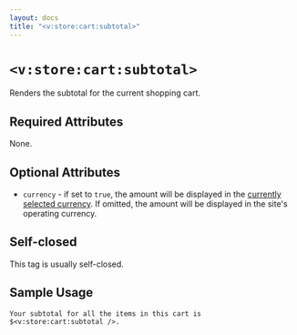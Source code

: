 ```yaml
---
layout: docs
title: "<v:store:cart:subtotal>"
---
```


# `<v:store:cart:subtotal>`

Renders the subtotal for the current shopping cart.

## Required Attributes

None.

## Optional Attributes

-   `currency` - if set to `true`, the amount will be displayed in the
    [currently selected currency](/v_store_currency_select/). If omitted,
    the amount will be displayed in the site's operating currency.

## Self-closed

This tag is usually self-closed.

## Sample Usage

    Your subtotal for all the items in this cart is $<v:store:cart:subtotal />.
